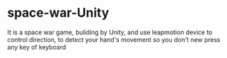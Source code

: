 # space-war-Unity
It is a space war game, buliding by Unity, and use leapmotion device to control direction, to detect your hand's movement  so you don't new press any key of keyboard

